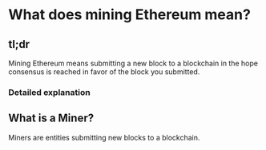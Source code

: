 What does mining Ethereum mean?
===============================

tl;dr
-----

Mining Ethereum means submitting a new block to a blockchain in the hope
consensus is reached in favor of the block you submitted.

### Detailed explanation

What is a Miner?
----------------

Miners are entities submitting new blocks to a blockchain.
